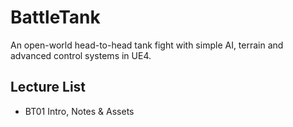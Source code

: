 # BattleTank
An open-world head-to-head tank fight with simple AI, terrain and advanced control systems in UE4.

## Lecture List
* BT01 Intro, Notes & Assets
